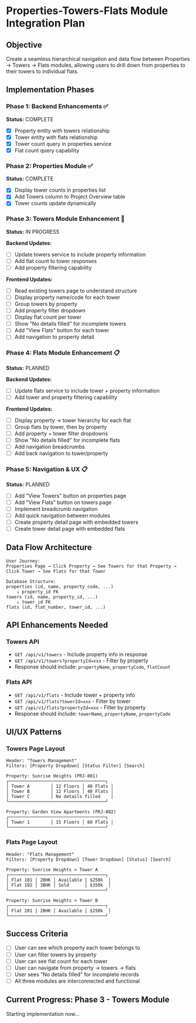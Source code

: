 # Properties-Towers-Flats Module Integration Plan

## Objective
Create a seamless hierarchical navigation and data flow between Properties → Towers → Flats modules, allowing users to drill down from properties to their towers to individual flats.

## Implementation Phases

### Phase 1: Backend Enhancements ✅
**Status:** COMPLETE

- [x] Property entity with towers relationship
- [x] Tower entity with flats relationship  
- [x] Tower count query in properties service
- [x] Flat count query capability

### Phase 2: Properties Module ✅
**Status:** COMPLETE

- [x] Display tower counts in properties list
- [x] Add Towers column to Project Overview table
- [x] Tower counts update dynamically

### Phase 3: Towers Module Enhancement 🔄
**Status:** IN PROGRESS

**Backend Updates:**
- [ ] Update towers service to include property information
- [ ] Add flat count to tower responses
- [ ] Add property filtering capability

**Frontend Updates:**
- [ ] Read existing towers page to understand structure
- [ ] Display property name/code for each tower
- [ ] Group towers by property
- [ ] Add property filter dropdown
- [ ] Display flat count per tower
- [ ] Show "No details filled" for incomplete towers
- [ ] Add "View Flats" button for each tower
- [ ] Add navigation to property detail

### Phase 4: Flats Module Enhancement 📋
**Status:** PLANNED

**Backend Updates:**
- [ ] Update flats service to include tower + property information
- [ ] Add tower and property filtering capability

**Frontend Updates:**
- [ ] Display property → tower hierarchy for each flat
- [ ] Group flats by tower, then by property
- [ ] Add property + tower filter dropdowns
- [ ] Show "No details filled" for incomplete flats
- [ ] Add navigation breadcrumbs
- [ ] Add back navigation to tower/property

### Phase 5: Navigation & UX 📋
**Status:** PLANNED

- [ ] Add "View Towers" button on properties page
- [ ] Add "View Flats" button on towers page
- [ ] Implement breadcrumb navigation
- [ ] Add quick navigation between modules
- [ ] Create property detail page with embedded towers
- [ ] Create tower detail page with embedded flats

## Data Flow Architecture

```
User Journey:
Properties Page → Click Property → See Towers for that Property → Click Tower → See Flats for that Tower

Database Structure:
properties (id, name, property_code, ...)
    ↓ property_id FK
towers (id, name, property_id, ...)
    ↓ tower_id FK
flats (id, flat_number, tower_id, ...)
```

## API Enhancements Needed

### Towers API
- `GET /api/v1/towers` - Include property info in response
- `GET /api/v1/towers?propertyId=xxx` - Filter by property
- Response should include: `propertyName`, `propertyCode`, `flatCount`

### Flats API
- `GET /api/v1/flats` - Include tower + property info
- `GET /api/v1/flats?towerId=xxx` - Filter by tower
- `GET /api/v1/flats?propertyId=xxx` - Filter by property
- Response should include: `towerName`, `propertyName`, `propertyCode`

## UI/UX Patterns

### Towers Page Layout
```
Header: "Towers Management"
Filters: [Property Dropdown] [Status Filter] [Search]

Property: Sunrise Heights (PRJ-001)
┌─────────────────────────────────────┐
│ Tower A        │ 12 Floors │ 48 Flats │
│ Tower B        │ 12 Floors │ 48 Flats │
│ Tower C        │ No details filled    │
└─────────────────────────────────────┘

Property: Garden View Apartments (PRJ-002)
┌─────────────────────────────────────┐
│ Tower 1        │ 15 Floors │ 60 Flats │
└─────────────────────────────────────┘
```

### Flats Page Layout
```
Header: "Flats Management"
Filters: [Property Dropdown] [Tower Dropdown] [Status] [Search]

Property: Sunrise Heights > Tower A
┌─────────────────────────────────────┐
│ Flat 101 │ 2BHK │ Available │ $250k  │
│ Flat 102 │ 3BHK │ Sold      │ $350k  │
└─────────────────────────────────────┘

Property: Sunrise Heights > Tower B
┌─────────────────────────────────────┐
│ Flat 201 │ 2BHK │ Available │ $250k  │
└─────────────────────────────────────┘
```

## Success Criteria

- [ ] User can see which property each tower belongs to
- [ ] User can filter towers by property
- [ ] User can see flat count for each tower
- [ ] User can navigate from property → towers → flats
- [ ] User sees "No details filled" for incomplete records
- [ ] All three modules are interconnected and functional

## Current Progress: Phase 3 - Towers Module
Starting implementation now...
